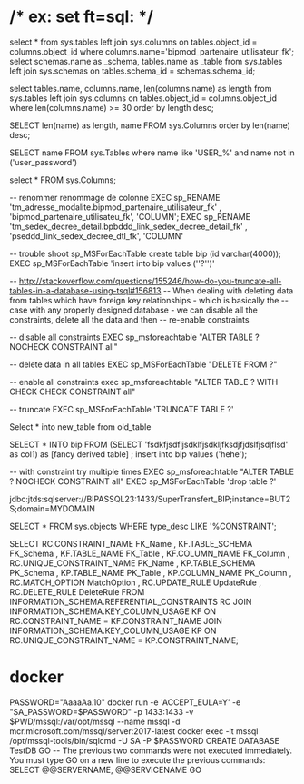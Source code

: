 # /* ex: set ft=sql: */

select * from sys.tables left join sys.columns on tables.object_id = columns.object_id where columns.name='bipmod_partenaire_utilisateur_fk';
select schemas.name as _schema, tables.name as _table from sys.tables left join sys.schemas on tables.schema_id = schemas.schema_id;

select tables.name, columns.name, len(columns.name) as length from sys.tables left join sys.columns on tables.object_id = columns.object_id where len(columns.name) >= 30 order by length desc;


SELECT len(name) as length, name FROM sys.Columns order by len(name) desc;

SELECT name FROM sys.Tables where name like 'USER_%' and name not in ('user_password')


select * FROM sys.Columns;


-- renommer renommage de colonne
EXEC sp_RENAME 'tm_adresse_modalite.bipmod_partenaire_utilisateur_fk' , 'bipmod_partenaire_utilisateu_fk', 'COLUMN';
EXEC sp_RENAME 'tm_sedex_decree_detail.bpbddd_link_sedex_decree_detail_fk' , 'pseddd_link_sedex_decree_dtl_fk', 'COLUMN'


-- trouble shoot sp_MSForEachTable
create table bip (id varchar(4000));
EXEC sp_MSForEachTable 'insert into bip values (''?'')'


-- http://stackoverflow.com/questions/155246/how-do-you-truncate-all-tables-in-a-database-using-tsql#156813
-- When dealing with deleting data from tables which have foreign key relationships - which is basically the
-- case with any properly designed database - we can disable all the constraints, delete all the data and then
-- re-enable constraints

-- disable all constraints
EXEC sp_msforeachtable "ALTER TABLE ? NOCHECK CONSTRAINT all"

-- delete data in all tables
EXEC sp_MSForEachTable "DELETE FROM ?"

-- enable all constraints
exec sp_msforeachtable "ALTER TABLE ? WITH CHECK CHECK CONSTRAINT all"


-- truncate
EXEC sp_MSForEachTable 'TRUNCATE TABLE ?'


Select * into new_table  from  old_table


SELECT * INTO bip FROM (SELECT 'fsdkfjsdfljsdklfjsdkljfksdjfjdslfjsdjflsd' as col1) as [fancy derived table] ;
insert into bip values ('hehe');



-- with constraint try multiple times
EXEC sp_msforeachtable "ALTER TABLE ? NOCHECK CONSTRAINT all"
EXEC sp_MSForEachTable 'drop table ?'

jdbc:jtds:sqlserver://BIPASSQL23:1433/SuperTransfert_BIP;instance=BUT2S;domain=MYDOMAIN

SELECT * FROM sys.objects WHERE type_desc LIKE '%CONSTRAINT';

SELECT RC.CONSTRAINT_NAME FK_Name
, KF.TABLE_SCHEMA FK_Schema
, KF.TABLE_NAME FK_Table
, KF.COLUMN_NAME FK_Column
, RC.UNIQUE_CONSTRAINT_NAME PK_Name
, KP.TABLE_SCHEMA PK_Schema
, KP.TABLE_NAME PK_Table
, KP.COLUMN_NAME PK_Column
, RC.MATCH_OPTION MatchOption
, RC.UPDATE_RULE UpdateRule
, RC.DELETE_RULE DeleteRule
FROM INFORMATION_SCHEMA.REFERENTIAL_CONSTRAINTS RC
JOIN INFORMATION_SCHEMA.KEY_COLUMN_USAGE KF ON RC.CONSTRAINT_NAME = KF.CONSTRAINT_NAME
JOIN INFORMATION_SCHEMA.KEY_COLUMN_USAGE KP ON RC.UNIQUE_CONSTRAINT_NAME = KP.CONSTRAINT_NAME;

# docker
PASSWORD="AaaaAa.10"
docker run -e 'ACCEPT_EULA=Y' -e "SA_PASSWORD=$PASSWORD" -p 1433:1433 -v $PWD/mssql:/var/opt/mssql --name mssql -d mcr.microsoft.com/mssql/server:2017-latest
docker exec -it mssql /opt/mssql-tools/bin/sqlcmd -U SA -P $PASSWORD
CREATE DATABASE TestDB
GO -- The previous two commands were not executed immediately. You must type GO on a new line to execute the previous commands:
SELECT @@SERVERNAME, @@SERVICENAME
GO
